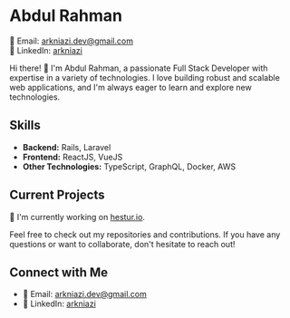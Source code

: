 # Abdul Rahman

📧 Email: arkniazi.dev@gmail.com  
🔗 LinkedIn: [arkniazi](https://www.linkedin.com/in/arkniazi/)

Hi there! 👋 I'm Abdul Rahman, a passionate Full Stack Developer with expertise in a variety of technologies. I love building robust and scalable web applications, and I'm always eager to learn and explore new technologies.

## Skills

- **Backend:** Rails, Laravel
- **Frontend:** ReactJS, VueJS
- **Other Technologies:** TypeScript, GraphQL, Docker, AWS

## Current Projects

🚀 I'm currently working on [hestur.io](https://hestur.io).

Feel free to check out my repositories and contributions. If you have any questions or want to collaborate, don't hesitate to reach out!

## Connect with Me

- 📧 Email: arkniazi.dev@gmail.com
- 🔗 LinkedIn: [arkniazi](https://www.linkedin.com/in/arkniazi/)
